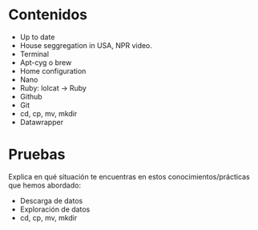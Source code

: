 
# Contenidos

-   Up to date
-   House seggregation in USA, NPR video.
-   Terminal
-   Apt-cyg o brew
-   Home configuration
-   Nano
-   Ruby: lolcat -> Ruby
-   Github
-   Git
-   cd, cp, mv, mkdir
-   Datawrapper


# Pruebas

Explica en qué situación te encuentras en estos conocimientos/prácticas que hemos abordado:  

-   Descarga de datos
-   Exploración de datos
-   cd, cp, mv, mkdir

